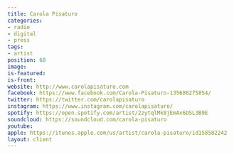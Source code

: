 ```yaml
---
title: Carola Pisaturo
categories:
- radio
- digital
- press
tags:
- artist
position: 68
image: 
is-featured: 
is-front: 
website: http://www.carolapisaturo.com
facebook: https://www.facebook.com/Carola-Pisaturo-135686275854/
twitter: https://twitter.com/carolapisaturo
instagram: https://www.instagram.com/carolapisaturo/
spotify: https://open.spotify.com/artist/2zytqlMk8jEmAx6DSL3B9E
soundcloud: https://soundcloud.com/carola-pisaturo
youtube: 
apple: https://itunes.apple.com/us/artist/carola-pisaturo/id158582242
layout: client
---
```


